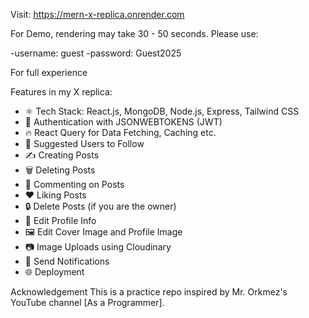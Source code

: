 Visit: https://mern-x-replica.onrender.com

For Demo, rendering may take 30 - 50 seconds.
Please use:

-username: guest
-password: Guest2025

For full experience

Features in my X replica:

- ⚛️ Tech Stack: React.js, MongoDB, Node.js, Express, Tailwind CSS
- 🔐 Authentication with JSONWEBTOKENS (JWT)
- 🔥 React Query for Data Fetching, Caching etc.
- 👥 Suggested Users to Follow
- ✍️ Creating Posts
- 🗑️ Deleting Posts
- 💬 Commenting on Posts
- ❤️ Liking Posts
- 🔒 Delete Posts (if you are the owner)
- 📝 Edit Profile Info
- 🖼️ Edit Cover Image and Profile Image
- 📷 Image Uploads using Cloudinary
- 🔔 Send Notifications
- 🌐 Deployment


Acknowledgement
This is a practice repo inspired by Mr. Orkmez's YouTube channel [As a Programmer].
